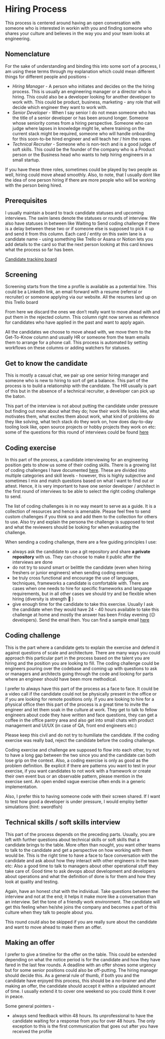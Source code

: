 # Hiring Process

This process is centered around having an open conversation with someone who is interested in workin with you and finding someone who shares your culture and believes in the way you and your team looks at engineering.

## Nomenclature

For the sake of understanding and binding this into some sort of a process, I am using these terms through my explanation which could mean different things for different people and positions -
* *Hiring Manager* - A person who initiates and decides on the the hiring process. This is usually an engineering manager or a director who is hiring. This could also be a developer looking for another developer to work with. This could be product, business, marketing - any role that will decide which engineer they want to work with.
* *Senior Developer* - When I say senior I do not mean someone who has the title of a senior developer or has been around longer. Someone whose seniority comes from a hiring perspective. Someone who can judge where lapses in knowledge might lie, where training on the current stack might be required, someone who will handle onboarding for this soon-to-be hired engineer and will teach her / him the ropes.
* *Technical Recruiter* - Someone who is non-tech and is a good judge of soft skills. This could be the founder of the company who is a Product person or the Business head who wants to help hiring engineers in a small startup.

If you have these three roles, sometimes could be played by two people as well, hiring could move ahead smoothly. Also, to note, that I usually dont like the idea of one person hiring if there are more people who will be working with the person being hired.

## Prerequisites

I usually maintain a board to track candidate statuses and upcoming interviews. The swim lanes denote the statuses or rounds of interview. We also have statuses in between like Waiting to Send coding challenge if there is a delay between these two or if someone else is supposed to pick it up and send it from this column. Each card / entity on this swim lane is a candidate name - using something like Trello or Asana or Notion lets you add details to the card so that the next person looking at this card knows what the process so far has been.

[Candidate tracking board](./Candidate-tracking-board.md)

## Screening

Screening starts from the time a profile is available as a potential hire. This could be a LinkedIn link, an email forward with a resume (referral or recruiter) or someone applying via our website. All the resumes land up on this Trello board

From here we discard the ones we don’t really want to move ahead with and put them in the rejected column. This column right now serves as reference for candidates who have applied in the past and want to apply again.

All the candidates we choose to move ahead with, we move them to the Get-To-Know column and usually HR or someone from the team emails them to arrange for a phone call. This process is automated by setting workflows on these columns or adding watchers for statuses.

## Get to know the candidate

This is mostly a casual chat, we pair up one senior hiring manager and someone who is new to hiring to sort of get a balance. This part of the process is to build a relationship with the candidate. The HR usually is part of this but in the absence of a technical recruiter, a developer can pick up the baton.

This part of the interview is not about putting the candidate under pressure but finding out more about what they do; how their work life looks like, what motivates them, what excites them about work, what kind of problems do they like solving, what tech stack do they work on, how does day-to-day tooling look like, open source projects or hobby projects they work on etc: some of the questions for this round of interviews could be found [here](./questions/get-to-know.md)


## Coding exercise

In this part of the process, a candidate interviewing for an engineering position gets to show us some of their coding skills. There is a growing list of coding challenges I have documented [here](./questions/coding-exercises/). These are divided into multiple categories and skill levels - however, this is highly subjective and sometimes I mix and match questions based on what I want to find out or attest. Hence, it is very important to have one senior developer / architect in the first round of interviews to be able to select the right coding challenge to send.

The list of coding challenges is in no way meant to serve as a guide. It is a collection of resources and hence is amenable. Please feel free to send custom challenges if you think so and add them to the collection for others to use. Also try and explain the persona the challenge is supposed to test and what the reviewers should be looking for when evaluating the challenge.

When sending a coding challenge, there are a few guiding principles I use:

- always ask the candidate to use a git repository and share **a private repository** with us. They can choose to make it public after the interviews are done
- do not try to sound smart or belittle the candidate (even when hiring freshers or junior engineers) when sending coding exercise
- be truly cross functional and encourage the use of languages, techniques, frameworks a candidate is comfortable with. There are cases when one needs to hire for specific frameworks and language requirements, but in all other cases we should try and be flexible when hiring (diversity is strength 🙂 )
- give enough time for the candidate to take this exercise. Usually I ask the candidate when they would have 24 - 40 hours available to take this challenge at home and mostly the answer has been Friday evening (😕 developers). Send the email then. You can find a sample email [here](./communication/invite-to-coding-exercise.md)

## Coding challenge

This is the part where a candidate gets to explain the exercise and defend it against questions of scale and architecture. There are many ways you could approach this particular part in the process based on the talent you are hiring and the position you are looking to fill. The coding challenge could be engineers pouring over the codebase and coming up with questions to ask or managers and architects going through the code and looking for parts where an engineer should have been more methodical.

I prefer to always have this part of the process as a face to face. It could be a video call if the candidate could not be physically present in the office or if you are looking for remote positions only. If you are looking to hire for a physical office then this part of the process is a great time to invite the engineer and let them soak in the culture at work. They get to talk to fellow engineers about code they have written and face questions, they can get a coffee in the office pantry area and also get into small chats with product management and UI/UX (in case of QA, front end engineers etc:)

Please keep this civil and do not try to humiliate the candidate. If the coding exercise was really bad, reject the candidate before the coding challenge.

Coding exercise and challenge are supposed to flow into each other, try not to have a long gap between the two since you and the candidate can both lose grip on the context. Also, a coding exercise is only as good as the problem definition. Be explicit if there are patterns you want to test in your exercise, if you want candidates to not work with a framework or create their own event bus or an observable pattern, please mention in the exercise sent. An open ended vague exercise often ends in a generic implementation.

Also, I prefer this to having someone code with their screen shared. If I want to test how good a developer is under pressure, I would employ better simulations (hint: swordfish)

## Technical skills / soft skills interview

This part of the process depends on the preceding parts. Usually, you are left with further questions about technical skills or soft skills that a candidate brings to the table. More often than nought, you want other teams to talk to the candidate and get a perspective on how working with them would be. This is the right time to have a face to face conversation with the candidate and ask about how they interact with other engineers in the team etc: Also a good time to talk to managers about other operational stuff they take care of. Good time to ask devops about development and developers about operations and what the definition of done is for them and how they look at quality and testing.

Again, have an honest chat with the individual. Take questions between the interview and not at the end; it helps it make more like a conversation than an interview. Set the tone of a friendly work environment. The candidate will get this feeling when he/she joins the company and becomes a part of this culture when they talk to people about you.

This round could also be skipped if you are really sure about the candidate and want to move ahead to make them an offer.

## Making an offer

I prefer to give a timeline for the offer on the table. This could be extended depending on what the notice period is for the candidate and how they have fared in the last few rounds. A deadline with an offer shows some urgency but for some senior positions could also be off-putting. The hiring manager should decide this. As a general rule of thumb, if both you and the candidate have enjoyed this process, this should be a no-brainer and after making an offer, the candidate should accept it within a stipulated amount of time. I usually extend it to cover one weekend so you could think it over in peace.

Some general pointers -

- always send feedback within 48 hours. Its unprofessional to have the candidate waiting for a response from you for over 48 hours. The only exception to this is the first communication that goes out after you have received the profile